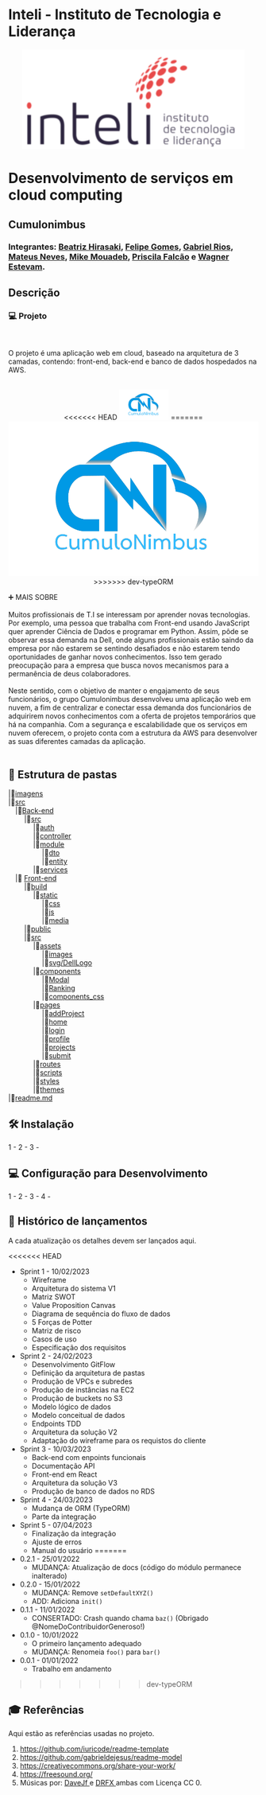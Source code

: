 # Inteli - Instituto de Tecnologia e Liderança 

<p align="center">
<a href= "https://www.inteli.edu.br/"><img src="imagens/logo-inteli.png" alt="Inteli - Instituto de Tecnologia e Liderança" border="0"></a>
</p>

# Desenvolvimento de serviços em cloud computing

## Cumulonimbus

### Integrantes: <a href="https://www.linkedin.com/in/beatriz-hirasaki-leite-b2261923a/">Beatriz Hirasaki</a>, <a href="https://www.linkedin.com/in/felipe-gomes-526186232/">Felipe Gomes</a>, <a href="https://www.linkedin.com/in/gabrielriostorres/">Gabriel Rios</a>, <a href="https://www.linkedin.com/in/mateus-neves-3b767123b/">Mateus Neves</a>, <a href="https://www.linkedin.com/in/mike-mouadeb-24b781224/">Mike Mouadeb</a>, <a href="https://www.linkedin.com/in/priscila-falc%C3%A3o-3435a1244/">Priscila Falcão</a> e <a href="https://www.linkedin.com/in/wagner-estevam/">Wagner Estevam</a>. 

## Descrição

### 💻 Projeto
<br><br>
O projeto é uma aplicação web em cloud, baseado na arquitetura de 3 camadas, contendo: front-end, back-end e banco de dados hospedados na AWS.
<br><br>
<p align="center">
<<<<<<< HEAD
<img src="imagens/Logo-Full_Name_NoBG.png" alt="Cumulonimbus" border="0" style="max-width: 100px;"g>
=======
<img src="imagens/Logo-Full_Name_NoBG.png" alt="Cumulonimbus" border="0">
>>>>>>> dev-typeORM
</p>


➕ MAIS SOBRE
<br><br>
Muitos profissionais de T.I se interessam por aprender novas tecnologias. Por exemplo, uma pessoa que trabalha com Front-end usando JavaScript quer aprender Ciência de Dados e programar em Python. Assim, pôde se observar essa demanda na Dell, onde alguns profissionais estão saindo da empresa por não estarem se sentindo desafiados e não estarem tendo oportunidades de ganhar novos conhecimentos. Isso tem gerado preocupação para a empresa que busca novos mecanismos para a permanência de deus colaboradores.
<br><br>
Neste sentido, com o objetivo de manter o engajamento de seus funcionários, o grupo Cumulonimbus desenvolveu uma aplicação web em nuvem, a fim de centralizar e conectar essa demanda dos funcionários de adquirirem novos conhecimentos com a oferta de projetos temporários que há na companhia. Com a segurança e escalabilidade que os serviços em nuvem oferecem, o projeto conta com a estrutura da AWS para desenvolver as suas diferentes camadas da aplicação.
<br><br>

## 💾 Estrutura de pastas
|📂[imagens](/imagens)<br>
|📂[src](/src)<br>
  &emsp;|📂[Back-end](/src/backend)<br>
      &emsp; &emsp;|📂[src](/src/backend/src)<br>
      &emsp; &emsp; &emsp;|📂[auth](/src/backend/src/auth)<br>
      &emsp; &emsp; &emsp;|📂[controller](/src/backend/src/controller)<br>
      &emsp; &emsp; &emsp;|📂[module](/src/backend/src/module)<br>
      &emsp; &emsp; &emsp; &emsp;|📂[dto](/src/backend/src/module/dto)<br>
      &emsp; &emsp; &emsp; &emsp;|📂[entity](/src/backend/src/module/entity)<br>
      &emsp; &emsp; &emsp;|📂[services](/src/backend/src/services)<br>
  &emsp;|📂 [Front-end](/src/frontend)<br>
  &emsp; &emsp;|📂[build](/src/frontend/build)<br>
  &emsp; &emsp; &emsp;|📂[static](/src/frontend/build/static)<br>
  &emsp; &emsp; &emsp; &emsp;|📂[css](/src/frontend/build/static/css)<br>
  &emsp; &emsp; &emsp; &emsp;|📂[js](/src/frontend/build/static/js)<br>
  &emsp; &emsp; &emsp; &emsp;|📂[media](/src/frontend/build/static/media)<br>
  &emsp; &emsp;|📂[public](/src/frontend/public)<br>
  &emsp; &emsp;|📂[src](/src/frontend/src)<br>
  &emsp; &emsp; &emsp;|📂[assets](/src/frontend/src/assets)<br>
  &emsp; &emsp; &emsp; &emsp;|📂[images](/src/frontend/src/assets/images)<br>
  &emsp; &emsp; &emsp; &emsp;|📂[svg/DellLogo](/src/frontend/src/assets/svg/DellLogo)<br>
  &emsp; &emsp; &emsp;|📂[components](/src/frontend/src/components)<br>
  &emsp; &emsp; &emsp; &emsp;|📂[Modal](/src/frontend/src/components/Modal)<br>
  &emsp; &emsp; &emsp; &emsp;|📂[Ranking](/src/frontend/src/components/Ranking)<br>
  &emsp; &emsp; &emsp; &emsp;|📂[components_css](/src/frontend/src/components/components_css)<br>
  &emsp; &emsp; &emsp;|📂[pages](/src/frontend/src/pages)<br>
  &emsp; &emsp; &emsp; &emsp;|📂[addProject](/src/frontend/src/pages/addProject)<br>
  &emsp; &emsp; &emsp; &emsp;|📂[home](/src/frontend/src/pages/home)<br>
  &emsp; &emsp; &emsp; &emsp;|📂[login](/src/frontend/src/pages/login)<br>
  &emsp; &emsp; &emsp; &emsp;|📂[profile](/src/frontend/src/pages/profile)<br>
  &emsp; &emsp; &emsp; &emsp;|📂[projects](/src/frontend/src/pages/projects)<br>
  &emsp; &emsp; &emsp; &emsp;|📂[submit](/src/frontend/src/pages/submit)<br>
  &emsp; &emsp; &emsp;|📂[routes](/src/frontend/src/routes)<br>
  &emsp; &emsp; &emsp;|📂[scripts](/src/frontend/src/scripts)<br>
  &emsp; &emsp; &emsp;|📂[styles](/src/frontend/src/styles)<br>
  &emsp; &emsp; &emsp;|📂[themes](/src/frontend/src/themes)<br>
|📄[readme.md](/README.md)<br>


## 🛠 Instalação

1 -
2 - 
3 - 

## 💻 Configuração para Desenvolvimento

1 - 
2 - 
3 - 
4 - 

## 📄 Histórico de lançamentos

A cada atualização os detalhes devem ser lançados aqui.

<<<<<<< HEAD
* Sprint 1 - 10/02/2023
    * Wireframe
    * Arquitetura do sistema V1
    * Matriz SWOT
    * Value Proposition Canvas 
    * Diagrama de sequência do fluxo de dados
    * 5 Forças de Potter
    * Matriz de risco
    * Casos de uso
    * Especificação dos requisitos
* Sprint 2 - 24/02/2023
    * Desenvolvimento GitFlow
    * Definição da arquitetura de pastas
    * Produção de VPCs e subredes
    * Produção de instâncias na EC2
    * Produção de buckets no S3
    * Modelo lógico de dados
    * Modelo conceitual de dados
    * Endpoints TDD
    * Arquitetura da solução V2
    * Adaptação do wireframe para os requistos do cliente
* Sprint 3 - 10/03/2023
    * Back-end com enpoints funcionais
    * Documentação API
    * Front-end em React
    * Arquitetura da solução V3
    * Produção de banco de dados no RDS
* Sprint 4 - 24/03/2023
    * Mudança de ORM (TypeORM)
    * Parte da integração
* Sprint 5 - 07/04/2023
    * Finalização da integração
    * Ajuste de erros
    * Manual do usuário
=======
* 0.2.1 - 25/01/2022
    * MUDANÇA: Atualização de docs (código do módulo permanece inalterado)
* 0.2.0 - 15/01/2022
    * MUDANÇA: Remove `setDefaultXYZ()`
    * ADD: Adiciona `init()`
* 0.1.1 - 11/01/2022
    * CONSERTADO: Crash quando chama `baz()` (Obrigado @NomeDoContribuidorGeneroso!)
* 0.1.0 - 10/01/2022
    * O primeiro lançamento adequado
    * MUDANÇA: Renomeia `foo()` para `bar()`
* 0.0.1 - 01/01/2022
    * Trabalho em andamento
>>>>>>> dev-typeORM

## 🎓 Referências

Aqui estão as referências usadas no projeto.

1. <https://github.com/iuricode/readme-template>
2. <https://github.com/gabrieldejesus/readme-model>
3. <https://creativecommons.org/share-your-work/>
4. <https://freesound.org/>
5. Músicas por: <a href="https://freesound.org/people/DaveJf/sounds/616544/"> DaveJf </a> e <a href="https://freesound.org/people/DRFX/sounds/338986/"> DRFX </a> ambas com Licença CC 0.
